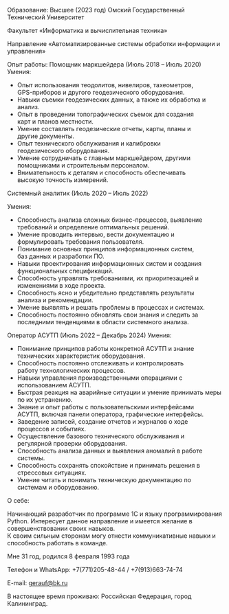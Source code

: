 Образование: Высшее (2023 год) Омский Государственный Технический Университет 

Факультет «Информатика и вычислительная техника»

Направление «Автоматизированные системы обработки информации и управления»

Опыт работы: 
Помощник маркшейдера (Июль 2018 – Июль 2020)
Умения: 
 - Опыт использования теодолитов, нивелиров, тахеометров,  
 GPS-приборов и другого геодезического оборудования. 
 - Навыки съемки геодезических данных, а также их обработка и анализ. 
 - Опыт в проведении топографических съемок для создания  
 карт и планов местности. 
 - Умение составлять геодезические отчеты, карты, планы и  
 другие документы. 
 - Опыт технического обслуживания и калибровки	 
 геодезического оборудования. 
 - Умение сотрудничать с главным маркшейдером, другими  
 помощниками и строительным персоналом. 
 - Внимательность к деталям и способность обеспечивать  
 высокую точность измерений.



Системный аналитик (Июль 2020 – Июль 2022) 
	 	 	 
 Умения:  
- Способность анализа сложных бизнес-процессов, выявление 
требований и определение оптимальных решений. 
- Умение проводить интервью, вести документацию и   
формулировать требования пользователя. 
- Понимание основных принципов информационных систем,  
баз данных и разработки ПО. 
- Навыки проектирования информационных систем и создания 
функциональных спецификаций. 
- Способность управлять требованиями, их приоритезацией и изменениями в ходе проекта. 
- Способность ясно и убедительно представлять результаты  
анализа и рекомендации. 
- Умение выявлять и решать проблемы в процессах и системах. 
- Способность постоянно обновлять свои знания и следить за  
последними тенденциями в области системного анализа.

Оператор АСУТП (Июль 2022 – Декабрь 2024)
Умения: 
- Понимание принципов работы конкретной АСУТП и знание 
технических характеристик оборудования. 
- Способность постоянно отслеживать и контролировать  
работу технологических процессов. 
- Навыки управления производственными операциями с  
использованием АСУТП. 
- Быстрая реакция на аварийные ситуации и умение принимать меры по их устранению. 
- Знание и опыт работы с пользовательскими интерфейсами  
АСУТП, включая панели оператора, графические интерфейсы. 
- Заведение записей, создание отчетов и журналов о ходе  
процессов и событиях. 
- Осуществление базового технического обслуживания и  
регулярной проверки оборудования. 
- Способность анализа данных и выявления аномалий в работе системы. 
- Способность сохранять спокойствие и принимать решения в стрессовых ситуациях. 
- Умение читать и понимать техническую документацию по  
системам и оборудованию.


О себе: 

Начинающий разработчик по программе 1С и языку программирования Python. Интересует данное направление и имеется желание в совершенствовании своих навыков.  
К своим сильным сторонам могу отнести коммуникативные навыки и способность работать в команде. 

Мне 31 год, родился 8 февраля 1993 года

Телефон и WhatsApp: +7(771)205-48-44 / +7(913)663-74-74

E-mail: gerauf@bk.ru 

В настоящее время проживаю: Российская Федерация, город Калининград. 
